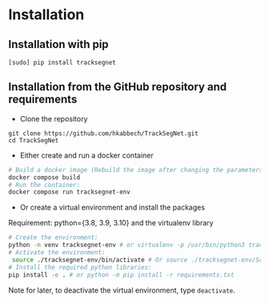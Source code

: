 # Installation

## Installation with pip

```
[sudo] pip install tracksegnet
```

## Installation from the GitHub repository and requirements

- Clone the repository
```
git clone https://github.com/hkabbech/TrackSegNet.git
cd TrackSegNet
```

- Either create and run a docker container

```bash
# Build a docker image (Rebuild the image after changing the parameters):
docker compose build
# Run the container:
docker compose run tracksegnet-env
```

- Or create a virtual environment and install the packages

Requirement: python={3.8, 3.9, 3.10} and the virtualenv library

```bash
# Create the environment:
python -m venv tracksegnet-env # or virtualenv -p /usr/bin/python3 tracksegnet-env
# Activate the environment:
 source ./tracksegnet-env/bin/activate # Or source ./tracksegnet-env/Scripts/activate for Windows. For PowerShell: .\tracksegnet-env\Scripts\Activate.ps1 (run as administrator)
# Install the required python libraries:
pip install -e . # or python -m pip install -r requirements.txt
```

Note for later, to deactivate the virtual environment, type `deactivate`.